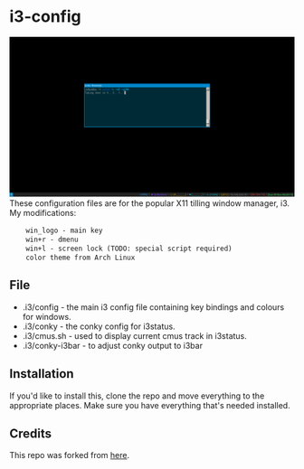 i3-config
==========
![Screenshot](screenshot.png)
These configuration files are for the popular X11 tilling window manager, i3.
My modifications:

```
    win_logo - main key
    win+r - dmenu
    win+l - screen lock (TODO: special script required)
    color theme from Arch Linux
```

File
----

* .i3/config - the main i3 config file containing key bindings and colours for windows.
* .i3/conky - the conky config for i3status.
* .i3/cmus.sh - used to display current cmus track in i3status.
* .i3/conky-i3bar - to adjust conky output to i3bar

Installation
------------
If you'd like to install this, clone the repo and move everything to the appropriate places. Make sure you have everything that's needed installed.

Credits
-------
This repo was forked from [here](https://github.com/NorthAntrim/i3-config).

